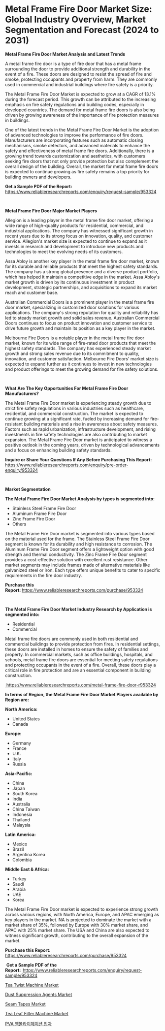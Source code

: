 <p><h1>Metal Frame Fire Door Market Size: Global Industry Overview, Market Segmentation and Forecast (2024 to 2031)</h1></p><p><strong>Metal Frame Fire Door Market Analysis and Latest Trends</strong></p>
<p><p>A metal frame fire door is a type of fire door that has a metal frame surrounding the door to provide additional strength and durability in the event of a fire. These doors are designed to resist the spread of fire and smoke, protecting occupants and property from harm. They are commonly used in commercial and industrial buildings where fire safety is a priority.</p><p>The Metal Frame Fire Door Market is expected to grow at a CAGR of 13.1% during the forecast period. This growth can be attributed to the increasing emphasis on fire safety regulations and building codes, especially in developed countries. The demand for metal frame fire doors is also being driven by growing awareness of the importance of fire protection measures in buildings.</p><p>One of the latest trends in the Metal Frame Fire Door Market is the adoption of advanced technologies to improve the performance of fire doors. Manufacturers are incorporating features such as automatic closing mechanisms, smoke detectors, and advanced materials to enhance the safety and effectiveness of metal frame fire doors. Additionally, there is a growing trend towards customization and aesthetics, with customers seeking fire doors that not only provide protection but also complement the overall design of the building. Overall, the market for metal frame fire doors is expected to continue growing as fire safety remains a top priority for building owners and developers.</p></p>
<p><strong>Get a Sample PDF of the Report:&nbsp;</strong> <a href="https://www.reliableresearchreports.com/enquiry/request-sample/953324">https://www.reliableresearchreports.com/enquiry/request-sample/953324</a></p>
<p>&nbsp;</p>
<p><strong>Metal Frame Fire Door Major Market Players</strong></p>
<p><p>Allegion is a leading player in the metal frame fire door market, offering a wide range of high-quality products for residential, commercial, and industrial applications. The company has witnessed significant growth in recent years due to its strong focus on innovation, quality, and customer service. Allegion's market size is expected to continue to expand as it invests in research and development to introduce new products and technologies to meet the evolving needs of its customers.</p><p>Assa Abloy is another key player in the metal frame fire door market, known for its durable and reliable products that meet the highest safety standards. The company has a strong global presence and a diverse product portfolio, which has helped it maintain a competitive edge in the market. Assa Abloy's market growth is driven by its continuous investment in product development, strategic partnerships, and acquisitions to expand its market reach and customer base.</p><p>Australian Commercial Doors is a prominent player in the metal frame fire door market, specializing in customized door solutions for various applications. The company's strong reputation for quality and reliability has led to steady market growth and solid sales revenue. Australian Commercial Doors continues to focus on product innovation and customer service to drive future growth and maintain its position as a key player in the market.</p><p>Melbourne Fire Doors is a notable player in the metal frame fire door market, known for its wide range of fire-rated door products that meet the highest safety standards. The company has experienced steady market growth and strong sales revenue due to its commitment to quality, innovation, and customer satisfaction. Melbourne Fire Doors' market size is expected to expand further as it continues to invest in new technologies and product offerings to meet the growing demand for fire safety solutions.</p></p>
<p>&nbsp;</p>
<p><strong>What Are The Key Opportunities For Metal Frame Fire Door Manufacturers?</strong></p>
<p><p>The Metal Frame Fire Door market is experiencing steady growth due to strict fire safety regulations in various industries such as healthcare, residential, and commercial construction. The market is expected to continue growing at a significant rate, fueled by increasing demand for fire-resistant building materials and a rise in awareness about safety measures. Factors such as rapid urbanization, infrastructure development, and rising investments in fire safety technologies are also contributing to market expansion. The Metal Frame Fire Door market is anticipated to witness a positive outlook in the coming years, driven by technological advancements and a focus on enhancing building safety standards.</p></p>
<p><strong>Inquire or Share Your Questions If Any Before Purchasing This Report:</strong> <a href="https://www.reliableresearchreports.com/enquiry/pre-order-enquiry/953324">https://www.reliableresearchreports.com/enquiry/pre-order-enquiry/953324</a></p>
<p>&nbsp;</p>
<p><strong>Market Segmentation</strong></p>
<p><strong>The Metal Frame Fire Door Market Analysis by types is segmented into:</strong></p>
<p><ul><li>Stainless Steel Frame Fire Door</li><li>Aluminum Frame Fire Door</li><li>Zinc Frame Fire Door</li><li>Others</li></ul></p>
<p><p>The Metal Frame Fire Door market is segmented into various types based on the material used for the frame. The Stainless Steel Frame Fire Door segment is known for its durability and high resistance to corrosion. The Aluminum Frame Fire Door segment offers a lightweight option with good strength and thermal conductivity. The Zinc Frame Fire Door segment provides a cost-effective solution with excellent rust resistance. Other market segments may include frames made of alternative materials like galvanized steel or iron. Each type offers unique benefits to cater to specific requirements in the fire door industry.</p></p>
<p><strong>Purchase this Report:&nbsp;</strong><a href="https://www.reliableresearchreports.com/purchase/953324">https://www.reliableresearchreports.com/purchase/953324</a></p>
<p>&nbsp;</p>
<p><strong>The Metal Frame Fire Door Market Industry Research by Application is segmented into:</strong></p>
<p><ul><li>Residential</li><li>Commercial</li></ul></p>
<p><p>Metal frame fire doors are commonly used in both residential and commercial buildings to provide protection from fires. In residential settings, these doors are installed in homes to ensure the safety of families and property. In commercial markets, such as office buildings, hospitals, and schools, metal frame fire doors are essential for meeting safety regulations and protecting occupants in the event of a fire. Overall, these doors play a critical role in fire protection and are an essential component in building construction.</p></p>
<p><a href="https://www.reliableresearchreports.com/metal-frame-fire-door-r953324">&nbsp;https://www.reliableresearchreports.com/metal-frame-fire-door-r953324</a></p>
<p><strong>In terms of Region, the Metal Frame Fire Door Market Players available by Region are:</strong></p>
<p>
    <p> <strong> North America: </strong>
        <ul>
            <li>United States</li>
            <li>Canada</li>
        </ul>
        </p> 
    <p> <strong> Europe: </strong>
        <ul>
            <li>Germany</li>
            <li>France</li>
            <li>U.K.</li>
            <li>Italy</li>
            <li>Russia</li>
        </ul>
        </p> 
    <p> <strong> Asia-Pacific: </strong>
        <ul>
            <li>China</li>
            <li>Japan</li>
            <li>South Korea</li>
            <li>India</li>
            <li>Australia</li>
            <li>China Taiwan</li>
            <li>Indonesia</li>
            <li>Thailand</li>
            <li>Malaysia</li>
        </ul>
        </p> 
    <p> <strong> Latin America: </strong>
        <ul>
            <li>Mexico</li>
            <li>Brazil</li>
            <li>Argentina Korea</li>
            <li>Colombia</li>
        </ul>
        </p> 
    <p> <strong> Middle East & Africa: </strong>
        <ul>
            <li>Turkey</li>
            <li>Saudi</li>
            <li>Arabia</li>
            <li>UAE</li>
            <li>Korea</li>
        </ul>
    </p>
    </p>
<p><p>The Metal Frame Fire Door market is expected to experience strong growth across various regions, with North America, Europe, and APAC emerging as key players in the market. NA is projected to dominate the market with a market share of 35%, followed by Europe with 30% market share, and APAC with 25% market share. The USA and China are also expected to witness significant growth, contributing to the overall expansion of the market.</p></p>
<p><strong>Purchase this Report: </strong><a href="https://www.reliableresearchreports.com/purchase/953324">https://www.reliableresearchreports.com/purchase/953324</a></p>
<p>&nbsp;<strong>Get a Sample PDF of the Report:&nbsp;&nbsp;</strong><a href="https://www.reliableresearchreports.com/enquiry/request-sample/953324">https://www.reliableresearchreports.com/enquiry/request-sample/953324</a></p>
<p><strong></strong></p>
<p><p><a href="https://github.com/indrystar/Market-Research-Report-List-3/blob/main/tea-twist-machine-market.md">Tea Twist Machine Market</a></p><p><a href="https://issuu.com/reportprime-2/docs/dust-suppression-agents-market-size-2030.pptx">Dust Suppression Agents Market</a></p><p><a href="https://issuu.com/reportprime-2/docs/seam-tapes-market-size-2030.pptx">Seam Tapes Market</a></p><p><a href="https://github.com/josesg55/Market-Research-Report-List-2/blob/main/tea-leaf-filter-machine-market.md">Tea Leaf Filter Machine Market</a></p><p><a href="https://github.com/rsg307664904/Market-Research-Report-List-1/blob/main/997336735753.md">PVA 엠볼라이제이션 입자</a></p></p>